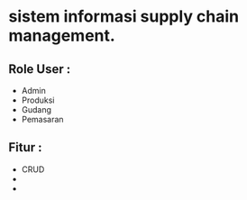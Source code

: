 # sistem informasi supply chain management.

## Role User :
- Admin
- Produksi
- Gudang
- Pemasaran

## Fitur :
- CRUD
- 
- 


